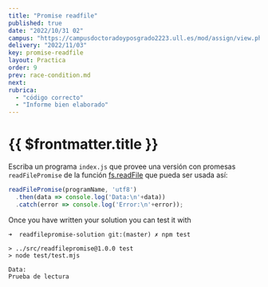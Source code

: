 ```yaml
---
title: "Promise readfile"
published: true
date: "2022/10/31 02"
campus: "https://campusdoctoradoyposgrado2223.ull.es/mod/assign/view.php?id=784"
delivery: "2022/11/03"
key: promise-readfile
layout: Practica
order: 9
prev: race-condition.md
next: 
rubrica:
  - "código correcto"
  - "Informe bien elaborado"
---
```



# {{ $frontmatter.title }}

Escriba un programa `index.js` que provee una versión con promesas  `readFilePromise` de la función [fs.readFile](https://nodejs.org/api/fs.html#fs_fs_readfile_path_options_callback) que pueda ser usada así:

```js
readFilePromise(programName, 'utf8')
  .then(data => console.log('Data:\n'+data))
  .catch(error => console.log('Error:\n'+error));
```

Once you have written your solution you can test it with

```
➜  readfilepromise-solution git:(master) ✗ npm test

> ../src/readfilepromise@1.0.0 test
> node test/test.mjs

Data:
Prueba de lectura
```
